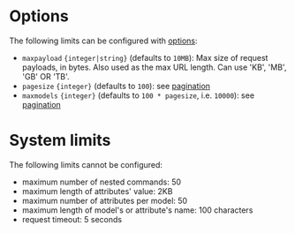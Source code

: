 # Options

The following limits can be configured with [options](run.md#options):
  - `maxpayload` `{integer|string}` (defaults to `10MB`):
     Max size of request payloads, in bytes.
     Also used as the max URL length.
     Can use 'KB', 'MB', 'GB' OR 'TB'.
  - `pagesize` `{integer}` (defaults to `100`): see [pagination](pagination.md)
  - `maxmodels` `{integer}` (defaults to `100 * pagesize`, i.e. `10000`):
     see [pagination](pagination.md)

# System limits

The following limits cannot be configured:
  - maximum number of nested commands: 50
  - maximum length of attributes' value: 2KB
  - maximum number of attributes per model: 50
  - maximum length of model's or attribute's name: 100 characters
  - request timeout: 5 seconds
